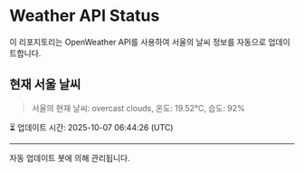 
# Weather API Status

이 리포지토리는 OpenWeather API를 사용하여 서울의 날씨 정보를 자동으로 업데이트합니다.

## 현재 서울 날씨
> 서울의 현재 날씨: overcast clouds, 온도: 19.52°C, 습도: 92%

⏳ 업데이트 시간: 2025-10-07 06:44:26 (UTC)

---
자동 업데이트 봇에 의해 관리됩니다.
